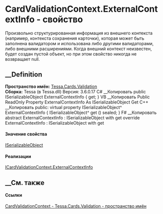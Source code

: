 # CardValidationContext.ExternalContextInfo - свойство
Произвольно структурированная информация из внешнего контекста (например,
контекста сохранения карточки), которая может быть заполнена валидатором и
использована либо другими валидаторами, либо внешними расширениями. Когда
внешний контекст неизвестен, будет создан пустой объект, но при этом свойство
никогда не возвращает null.
## __Definition
 **Пространство имён:** [Tessa.Cards.Validation](N_Tessa_Cards_Validation.htm)  
 **Сборка:** Tessa (в Tessa.dll) Версия: 3.6.0.17
C# __Копировать
     public ISerializableObject ExternalContextInfo { get; }
VB __Копировать
     Public ReadOnly Property ExternalContextInfo As ISerializableObject
    	Get
C++ __Копировать
     public:
    virtual property ISerializableObject^ ExternalContextInfo {
    	ISerializableObject^ get () sealed;
    }
F# __Копировать
     abstract ExternalContextInfo : ISerializableObject with get
    override ExternalContextInfo : ISerializableObject with get
#### Значение свойства
[ISerializableObject](T_Tessa_Platform_Storage_ISerializableObject.htm)
#### Реализации
[ICardValidationContext.ExternalContextInfo](P_Tessa_Cards_Validation_ICardValidationContext_ExternalContextInfo.htm)  
##  __См. также
#### Ссылки
[CardValidationContext - ](T_Tessa_Cards_Validation_CardValidationContext.htm)
[Tessa.Cards.Validation - пространство имён](N_Tessa_Cards_Validation.htm)
